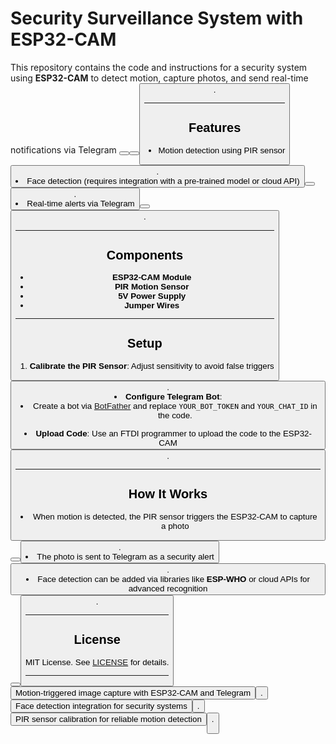 # Security Surveillance System with ESP32-CAM  

This repository contains the code and instructions for a security system using **ESP32-CAM** to detect motion, capture photos, and send real-time notifications via Telegram <button class="citation-flag" data-index="1"><button class="citation-flag" data-index="8"><button class="citation-flag" data-index="10">.  

---

## Features  
- Motion detection using PIR sensor <button class="citation-flag" data-index="7">.  
- Face detection (requires integration with a pre-trained model or cloud API) <button class="citation-flag" data-index="3"><button class="citation-flag" data-index="5">.  
- Real-time alerts via Telegram <button class="citation-flag" data-index="8"><button class="citation-flag" data-index="10">.  

---

## Components  
- **ESP32-CAM Module**  
- **PIR Motion Sensor**  
- **5V Power Supply**  
- **Jumper Wires**  

---

## Setup  
1. **Calibrate the PIR Sensor**: Adjust sensitivity to avoid false triggers <button class="citation-flag" data-index="7">.  
2. **Configure Telegram Bot**:  
   - Create a bot via [BotFather](https://core.telegram.org/bots#botfather) and replace `YOUR_BOT_TOKEN` and `YOUR_CHAT_ID` in the code.  
3. **Upload Code**: Use an FTDI programmer to upload the code to the ESP32-CAM <button class="citation-flag" data-index="9">.  

---

## How It Works  
- When motion is detected, the PIR sensor triggers the ESP32-CAM to capture a photo <button class="citation-flag" data-index="4"><button class="citation-flag" data-index="8">.  
- The photo is sent to Telegram as a security alert <button class="citation-flag" data-index="10">.  
- Face detection can be added via libraries like **ESP-WHO** or cloud APIs for advanced recognition <button class="citation-flag" data-index="3"><button class="citation-flag" data-index="5">.  

---

## License  
MIT License. See [LICENSE](LICENSE) for details.  

---

<button class="citation-flag" data-index="1"> Motion-triggered image capture with ESP32-CAM and Telegram <button class="citation-flag" data-index="10">.  
<button class="citation-flag" data-index="3"> Face detection integration for security systems <button class="citation-flag" data-index="5">.  
<button class="citation-flag" data-index="7"> PIR sensor calibration for reliable motion detection <button class="citation-flag" data-index="8">.  
